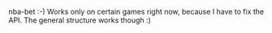 nba-bet :-)
Works only on certain games right now, because I have to fix the API. The general structure works though :)
